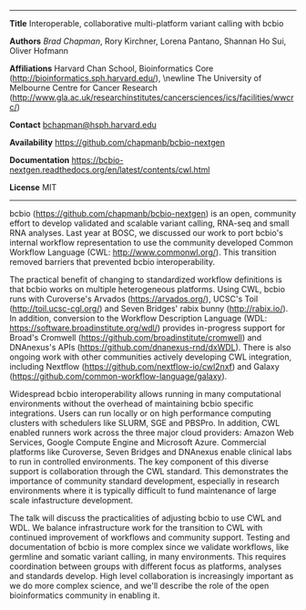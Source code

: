 --------------     -----------------------------------------------------------------------
**Title**          Interoperable, collaborative multi-platform variant calling with bcbio

**Authors**        _Brad Chapman_, Rory Kirchner, Lorena Pantano, Shannan Ho Sui, Oliver Hofmann

**Affiliations**   Harvard Chan School, Bioinformatics Core (<http://bioinformatics.sph.harvard.edu/>), \newline
                   The University of Melbourne Centre for Cancer Research
                   (<http://www.gla.ac.uk/researchinstitutes/cancersciences/ics/facilities/wwcrc/>)

**Contact**        bchapman@hsph.harvard.edu

**Availability**   <https://github.com/chapmanb/bcbio-nextgen>

**Documentation**  <https://bcbio-nextgen.readthedocs.org/en/latest/contents/cwl.html>

**License**        MIT
--------------     -------------------------------------------------------------------------

bcbio (<https://github.com/chapmanb/bcbio-nextgen>) is an open, community effort
to develop validated and scalable variant calling, RNA-seq and small RNA
analyses. Last year at BOSC, we discussed our work to port bcbio's internal
workflow representation to use the community developed Common Workflow Language
(CWL: <http://www.commonwl.org/>). This transition removed barriers that
prevented bcbio interoperability.

The practical benefit of changing to standardized workflow definitions is that
bcbio works on multiple heterogeneous platforms. Using CWL, bcbio runs with
Curoverse's Arvados (<https://arvados.org/>), UCSC's Toil
(<http://toil.ucsc-cgl.org/>) and Seven Bridges' rabix bunny
(<http://rabix.io/>). In addition, conversion to the Workflow
Description Language (WDL: <https://software.broadinstitute.org/wdl/>) provides
in-progress support for Broad's Cromwell
(<https://github.com/broadinstitute/cromwell>) and DNAnexus's APIs
(<https://github.com/dnanexus-rnd/dxWDL>). There is also ongoing work with other
communities actively developing CWL integration, including Nextflow
(<https://github.com/nextflow-io/cwl2nxf>) and Galaxy
(<https://github.com/common-workflow-language/galaxy>).

Widespread bcbio interoperability allows running in many computational
environments without the overhead of maintaining bcbio specific integrations.
Users can run locally or on high performance computing clusters with schedulers
like SLURM, SGE and PBSPro. In addition, CWL enabled runners work across the
three major cloud providers: Amazon Web Services, Google Compute Engine and
Microsoft Azure. Commercial platforms like Curoverse, Seven Bridges and DNAnexus
enable clinical labs to run in controlled environments. The key component of
this diverse support is collaboration through the CWL standard. This
demonstrates the importance of community standard development, especially in
research environments where it is typically difficult to fund maintenance of
large scale infastructure development.

The talk will discuss the practicalities of adjusting bcbio to use CWL and WDL.
We balance infrastructure work for the transition to CWL with continued
improvement of workflows and community support. Testing and documentation of
bcbio is more complex since we validate workflows, like germline and somatic
variant calling, in many environments. This requires coordination between groups
with different focus as platforms, analyses and standards develop. High level
collaboration is increasingly important as we do more complex science, and we'll
describe the role of the open bioinformatics community in enabling it.
